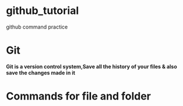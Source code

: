 # github_tutorial
github command practice

# Git
**Git is a version control system,Save all the history of your files & also save the changes made in it**
#
# Commands for file and folder